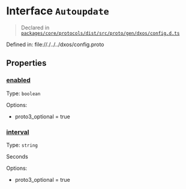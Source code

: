 # Interface `Autoupdate`
> Declared in [`packages/core/protocols/dist/src/proto/gen/dxos/config.d.ts`]()

Defined in:
   file://./../../dxos/config.proto
## Properties
### [enabled]()
Type: <code>boolean</code>

Options:
  - proto3_optional = true
### [interval]()
Type: <code>string</code>

Seconds

Options:
  - proto3_optional = true